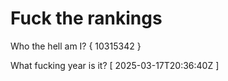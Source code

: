 # Fuck the rankings

Who the hell am I?
{ 10315342 }

What fucking year is it?
[ 2025-03-17T20:36:40Z ]

